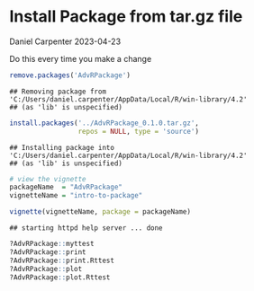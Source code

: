 Install Package from tar.gz file
================
Daniel Carpenter
2023-04-23

Do this every time you make a change

``` r
remove.packages('AdvRPackage')
```

    ## Removing package from 'C:/Users/daniel.carpenter/AppData/Local/R/win-library/4.2'
    ## (as 'lib' is unspecified)

``` r
install.packages('../AdvRPackage_0.1.0.tar.gz', 
                 repos = NULL, type = 'source')
```

    ## Installing package into 'C:/Users/daniel.carpenter/AppData/Local/R/win-library/4.2'
    ## (as 'lib' is unspecified)

``` r
# view the vignette
packageName  = "AdvRPackage"
vignetteName = "intro-to-package"

vignette(vignetteName, package = packageName)
```

    ## starting httpd help server ... done

``` r
?AdvRPackage::myttest
?AdvRPackage::print
?AdvRPackage::print.Rttest
?AdvRPackage::plot
?AdvRPackage::plot.Rttest
```
